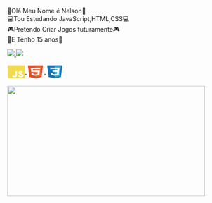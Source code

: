  
 🤘Olá Meu Nome é Nelson🤘  
 💻Tou Estudando JavaScript,HTML,CSS💻    
 🎮Pretendo Criar Jogos futuramente🎮  
 🎸E Tenho 15 anos🎸 
 

<div>
  <a href="https://github.com/Nelson-Dominici">
  <img height="180em" src="https://github-readme-stats.vercel.app/api?username=Nelson-Dominici&show_icons=true&theme=dark&include_all_commits=true&count_private=true"/>
  <img height="150em" src="https://github-readme-stats.vercel.app/api/top-langs/?username=Nelson-Dominici&layout=compact&langs_count=7&theme=dark"/>
</div>
 
  
  <div style="display: inline_block"><br>
  <img align="center" alt="Nelson-Js" height="30" width="40" src="https://raw.githubusercontent.com/devicons/devicon/master/icons/javascript/javascript-plain.svg">
  <img align="center" alt="Nelson-HTML" height="30" width="40" src="https://raw.githubusercontent.com/devicons/devicon/master/icons/html5/html5-original.svg">
  <img align="center" alt="Nelson-CSS" height="30" width="40" src="https://raw.githubusercontent.com/devicons/devicon/master/icons/css3/css3-original.svg">
</div>

 <br>
  
<img src=https://user-images.githubusercontent.com/89428967/147531150-5732665f-c059-4db6-aead-30b52b896389.gif width="450" height="250" />
  
#
